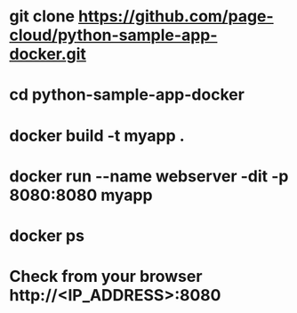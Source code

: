 # git clone https://github.com/page-cloud/python-sample-app-docker.git
# cd python-sample-app-docker
# docker build -t myapp .
# docker run --name webserver -dit -p 8080:8080 myapp
# docker ps
# Check from your browser http://<IP_ADDRESS>:8080
